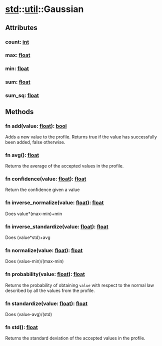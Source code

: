 # [std](/libs/std/)::[util](/libs/std/util/)::Gaussian

## Attributes

### count:&nbsp;[int](/libs/std/core/type.int.md)

### max:&nbsp;[float](/libs/std/core/type.float.md)

### min:&nbsp;[float](/libs/std/core/type.float.md)

### sum:&nbsp;[float](/libs/std/core/type.float.md)

### sum_sq:&nbsp;[float](/libs/std/core/type.float.md)

## Methods
### fn add(value:&nbsp;[float](/libs/std/core/type.float.md)):&nbsp;[bool](/libs/std/core/type.bool.md)<Badge text="native" />

Adds a new value to the profile. Returns true if the value has successfully been added, false otherwise.
### fn avg():&nbsp;[float](/libs/std/core/type.float.md)<Badge text="native" />

Returns the average of the accepted values in the profile.
### fn confidence(value:&nbsp;[float](/libs/std/core/type.float.md)):&nbsp;[float](/libs/std/core/type.float.md)<Badge text="native" />

Return the confidence given a value
### fn inverse_normalize(value:&nbsp;[float](/libs/std/core/type.float.md)):&nbsp;[float](/libs/std/core/type.float.md)<Badge text="native" />

Does value*(max-min)+min
### fn inverse_standardize(value:&nbsp;[float](/libs/std/core/type.float.md)):&nbsp;[float](/libs/std/core/type.float.md)<Badge text="native" />

Does (value*std)+avg
### fn normalize(value:&nbsp;[float](/libs/std/core/type.float.md)):&nbsp;[float](/libs/std/core/type.float.md)<Badge text="native" />

Does (value-min)/(max-min)
### fn probability(value:&nbsp;[float](/libs/std/core/type.float.md)):&nbsp;[float](/libs/std/core/type.float.md)<Badge text="native" />

Returns the probability of obtaining `value` with respect to the normal law described by all the values from the profile.
### fn standardize(value:&nbsp;[float](/libs/std/core/type.float.md)):&nbsp;[float](/libs/std/core/type.float.md)<Badge text="native" />

Does (value-avg)/(std)
### fn std():&nbsp;[float](/libs/std/core/type.float.md)<Badge text="native" />

Returns the standard deviation of the accepted values in the profile.
